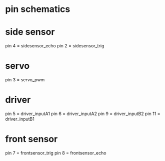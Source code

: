 # pin schematics

# side sensor
pin 4 = sidesensor_echo
pin 2 = sidesensor_trig

# servo
pin 3 = servo_pwm

# driver
pin 5 = driver_inputA1
pin 6 = driver_inputA2
pin 9 = driver_inputB2
pin 11 = driver_inputB1


# front sensor
pin 7 = frontsensor_trig
pin 8 = frontsensor_echo
